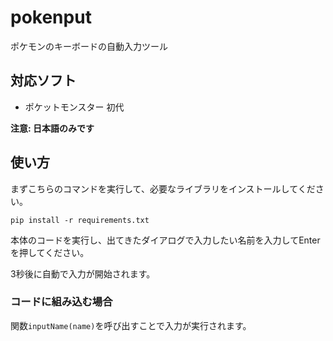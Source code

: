 # pokenput
ポケモンのキーボードの自動入力ツール

## 対応ソフト
- ポケットモンスター 初代

**注意: 日本語のみです**

## 使い方
まずこちらのコマンドを実行して、必要なライブラリをインストールしてください。
```
pip install -r requirements.txt
```
本体のコードを実行し、出てきたダイアログで入力したい名前を入力してEnterを押してください。

3秒後に自動で入力が開始されます。

### コードに組み込む場合
関数`inputName(name)`を呼び出すことで入力が実行されます。
